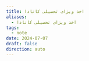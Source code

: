 ```yaml
---
title: اخذ ویزای تحصیلی کانادا
aliases:
  - اخذ ویزای تحصیلی کانادا
tags:
  - note
date: 2024-07-07
draft: false
direction: auto
---
```



